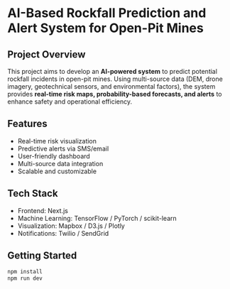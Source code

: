 # AI-Based Rockfall Prediction and Alert System for Open-Pit Mines

## Project Overview

This project aims to develop an **AI-powered system** to predict potential rockfall incidents in open-pit mines. Using multi-source data (DEM, drone imagery, geotechnical sensors, and environmental factors), the system provides **real-time risk maps, probability-based forecasts, and alerts** to enhance safety and operational efficiency.

## Features

- Real-time risk visualization
- Predictive alerts via SMS/email
- User-friendly dashboard
- Multi-source data integration
- Scalable and customizable

## Tech Stack

- Frontend: Next.js
- Machine Learning: TensorFlow / PyTorch / scikit-learn
- Visualization: Mapbox / D3.js / Plotly
- Notifications: Twilio / SendGrid

## Getting Started

```bash
npm install
npm run dev
```

